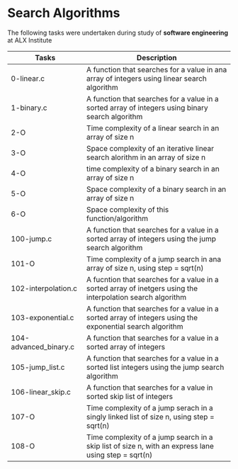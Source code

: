 # Search Algorithms

The following tasks were undertaken during study of **software engineering** at ALX Institute

| Tasks | Description |
| ----- | ----------- |
| 0-linear.c | A function that searches for a value in ana array of integers using linear search algorithm |
| 1-binary.c | A function that searches for a value in a sorted array of integers using binary search algorithm |
| 2-O | Time complexity of a linear search in an array of size n |
| 3-O | Space complexity of an iterative linear search alorithm in an array of size n |
| 4-O | time complexity of a binary search in an array of size n |
| 5-O | Space complexity of a binary search in an array of size n |
| 6-O | Space complexity of this function/algorithm |
| 100-jump.c | A function that searches for a value in a sorted array of integers using the jump search algorithm |
| 101-O | Time complexity of a jump search in ana array of size n, using step = sqrt(n) |
| 102-interpolation.c |  A fucntion that searches for a value in a sorted array of inetgers using the interpolation search algorithm |
| 103-exponential.c | A function that searches for a value in a sorted array of integers using the exponential search algorithm |
| 104-advanced_binary.c | A function that searches for a value in a sorted array of integers |
| 105-jump_list.c | A function that searches for a value in a sorted list integers using the jump search algorithm |
| 106-linear_skip.c | A function that searches for a value in sorted skip list of integers |
| 107-O | Time complexity of a jump serach in a singly linked list of size n, using step = sqrt(n) |
| 108-O | Time complexity of a jump search in a skip list of size n, with an express lane using step = sqrt(n) |
